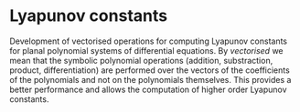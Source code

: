 # Lyapunov constants
Development of vectorised operations for computing Lyapunov constants for planal polynomial systems of differential equations. By *vectorised* we mean that the symbolic polynomial operations (addition, substraction, product, differentiation) are performed over the vectors of the coefficients of the polynomials and not on the polynomials themselves. This provides a better performance and allows the computation of higher order Lyapunov constants.
